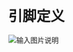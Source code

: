 # 引脚定义
![输入图片说明](/imgs/2023-09-19/Fo2UdXk2KTaMTrNu.png)
<!--stackedit_data:
eyJoaXN0b3J5IjpbLTUxNzI5OTg2OSwxMjIwMDIyNzY4LDE1MT
A3MDk3MjRdfQ==
-->